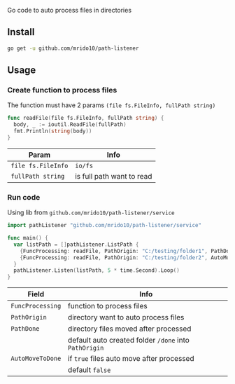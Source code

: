 Go code to auto process files in directories 

## Install
```bash
go get -u github.com/mrido10/path-listener
```
## Usage 
### Create function to process files
The function must have 2 params `(file fs.FileInfo, fullPath string)`

```go
func readFile(file fs.FileInfo, fullPath string) {
  body, _ := ioutil.ReadFile(fullPath)
  fmt.Println(string(body))
}
```
|Param|Info|
|-|-|
|`file fs.FileInfo`|`io/fs`|
|`fullPath string`|is full path want to read|

### Run code
Using lib from `github.com/mrido10/path-listener/service`

```go
import pathListener "github.com/mrido10/path-listener/service"

func main() {
  var listPath = []pathListener.ListPath {
    {FuncProcessing: readFile, PathOrigin: "C:/testing/folder1", PathDone: "C:/testing/folder1/done", AutoMoveToDone: true},
    {FuncProcessing: readFile, PathOrigin: "C:/testing/folder2", AutoMoveToDone: true},
  } 
  pathListener.Listen(listPath, 5 * time.Second).Loop()
}
```
|Field|Info|
|-|-|
|`FuncProcessing`|function to process files|
|`PathOrigin`|directory want to auto process files|
|`PathDone`|directory files moved after processed|
||default auto created folder `/done` into `PathOrigin`|
|`AutoMoveToDone`|if `true` files auto move after processed|
||default `false`|
